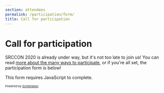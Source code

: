 ```yaml
---
section: attendees
permalink: /participation/form/
title: Call for participation
---
```


# Call for participation

SRCCON 2020 is already under way, but it's not too late to join us! You can read [more about the many ways to participate](/attendees), or if you're all set, the participation form is below!

<script>window.jQuery || document.write('<script src="//code.jquery.com/jquery-2.2.3.min.js"><\/script>')</script><link href="//d3q1ytufopwvkq.cloudfront.net/1/formrenderer.css" rel="stylesheet" /><script src="//d3q1ytufopwvkq.cloudfront.net/1/formrenderer.js"></script>
<form data-formrenderer>This form requires JavaScript to complete.</form>
<p style="font-size:.67em;margin-top:1em;">Powered by <a href='https://www.dobt.co/screendoor/'>Screendoor</a>.</p>
<script>new FormRenderer({"project_id":"Tw4G4KF13YDKkL2E", "afterSubmit": "/participation/thanks"});</script>